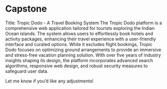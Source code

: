 # Capstone
Title: Tropic Dodo - A Travel Booking System
The Tropic Dodo platform is a comprehensive web application tailored for tourists exploring the Indian Ocean islands. The system allows users to effortlessly book hotels and activity packages, enhancing their travel experience with a user-friendly interface and curated options. While it excludes flight bookings, Tropic Dodo focuses on optimizing ground arrangements to provide an immersive and stress-free vacation planning solution. With over five years of industry insights shaping its design, the platform incorporates advanced search algorithms, responsive web design, and robust security measures to safeguard user data.

Let me know if you’d like any adjustments!

